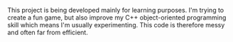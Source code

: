 This project is being developed mainly for learning purposes. I'm trying to create a fun game, but also improve my C++ object-oriented programming skill which means I'm usually experimenting. This code is therefore messy and often far from efficient.
